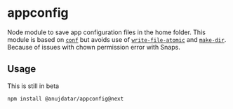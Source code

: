 # appconfig

Node module to save app configuration files in the home folder. This module is based on [`conf`](https://github.com/sindresorhus/conf) but avoids use of [`write-file-atomic`](https://github.com/npm/write-file-atomic) and [`make-dir`](https://github.com/sindresorhus/make-dir). Because of issues with chown permission error with Snaps.

## Usage

This is still in beta

```bash
npm install @anujdatar/appconfig@next
```
